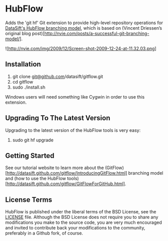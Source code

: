 HubFlow
=======

Adds the 'git hf' Git extension to provide high-level repository operations
for [DataSift's HubFlow branching model](http://datasift.github.com/gitflow/), which is based on (Vincent Driessen’s original blog post)[http://nvie.com/posts/a-successful-git-branching-model/].

![http://nvie.com/img/2009/12/Screen-shot-2009-12-24-at-11.32.03.png]

Installation
------------

1. git clone git@github.com/datasift/gitflow.git
1. cd gitflow
1. sudo ./install.sh

Windows users will need something like Cygwin in order to use this extension.

Upgrading To The Latest Version
-------------------------------

Upgrading to the latest version of the HubFlow tools is very easy:

1. sudo git hf upgrade

Getting Started
---------------

See our tutorial website to learn more about the (GitFlow)[http://datasift.github.com/gitflow/IntroducingGitFlow.html] branching model and (how to use the HubFlow tools)[http://datasift.github.com/gitflow/GitFlowForGitHub.html].

License Terms
-------------
HubFlow is published under the liberal terms of the BSD License, see the
[LICENSE](LICENSE) file. Although the BSD License does not require you to share
any modifications you make to the source code, you are very much encouraged and
invited to contribute back your modifications to the community, preferably
in a Github fork, of course.